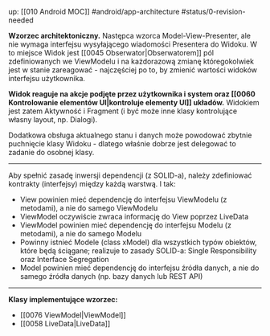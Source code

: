 up: [[010 Android MOC]]
#android/app-architecture
#status/0-revision-needed

**Wzorzec architektoniczny.** Następca wzorca Model-View-Presenter, ale nie wymaga interfejsu wysyłającego wiadomości Presentera do Widoku. W to miejsce Widok jest [[0045 Obserwator|Obserwatorem]] pól zdefiniowanych we ViewModelu i na każdorazową zmianę któregokolwiek jest w stanie zareagować - najczęściej po to, by zmienić wartości widoków interfejsu użytkownika.

**Widok reaguje na akcje podjęte przez użytkownika i system oraz [[0060 Kontrolowanie elementów UI|kontroluje elementy UI]] układów.**
Widokiem jest zatem Aktywność i Fragment (i być może inne klasy kontrolujące własny layout, np. Dialogi).

Dodatkowa obsługa aktualnego stanu i danych może powodować zbytnie puchnięcie klasy Widoku - dlatego właśnie dobrze jest delegować to zadanie do osobnej klasy.

---

Aby spełnić zasadę inwersji dependencji (z SOLID-a), należy zdefiniować kontrakty (interfejsy) między każdą warstwą. I tak:
- View powinien mieć dependencję do interfejsu ViewModelu (z metodami), a nie do samego ViewModelu
- ViewModel oczywiście zwraca informację do View poprzez LiveData
- ViewModel powinien mieć dependencję do interfejsu Modelu (z metodami), a nie do samego Modelu
- Powinny istnieć Modele (class xModel) dla wszystkich typów obiektów, które będą ściągane; realizuje to zasady SOLID-a: Single Responsibility oraz Interface Segregation
- Model powinien mieć dependencję do interfejsu źródła danych, a nie do samego źródła danych (np. bazy danych lub REST API)


---


**Klasy implementujące wzorzec:** 
- [[0076 ViewModel|ViewModel]]
- [[0058 LiveData|LiveData]]
